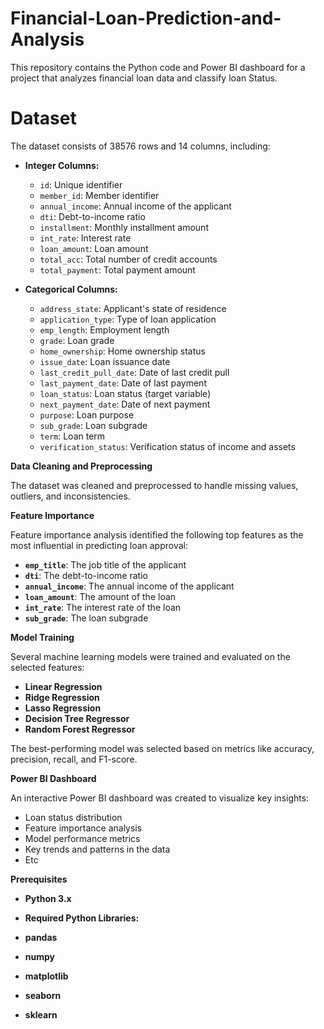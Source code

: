 # Financial-Loan-Prediction-and-Analysis
This repository contains the Python code and Power BI dashboard for a project that analyzes financial loan data and classify loan Status.

# Dataset

The dataset consists of 38576 rows and 14 columns, including:

* **Integer Columns:**
  * `id`: Unique identifier  
  * `member_id`: Member identifier  
  * `annual_income`: Annual income of the applicant  
  * `dti`: Debt-to-income ratio  
  * `installment`: Monthly installment amount  
  * `int_rate`: Interest rate  
  * `loan_amount`: Loan amount  
  * `total_acc`: Total number of credit accounts  
  * `total_payment`: Total payment amount

* **Categorical Columns:**
  * `address_state`: Applicant's state of residence  
  * `application_type`: Type of loan application  
  * `emp_length`: Employment length  
  * `grade`: Loan grade  
  * `home_ownership`: Home ownership status  
  * `issue_date`: Loan issuance date  
  * `last_credit_pull_date`: Date of last credit pull  
  * `last_payment_date`: Date of last payment  
  * `loan_status`: Loan status (target variable)  
  * `next_payment_date`: Date of next payment  
  * `purpose`: Loan purpose  
  * `sub_grade`: Loan subgrade  
  * `term`: Loan term  
  * `verification_status`: Verification status of income and assets

 **Data Cleaning and Preprocessing**

The dataset was cleaned and preprocessed to handle missing values, outliers, and inconsistencies. 

**Feature Importance**

Feature importance analysis identified the following top features as the most influential in predicting loan approval:

* **`emp_title`**: The job title of the applicant
* **`dti`**: The debt-to-income ratio
* **`annual_income`**: The annual income of the applicant
* **`loan_amount`**: The amount of the loan
* **`int_rate`**: The interest rate of the loan
* **`sub_grade`**: The loan subgrade

**Model Training**

Several machine learning models were trained and evaluated on the selected features:

* **Linear Regression**
* **Ridge Regression**
* **Lasso Regression**
* **Decision Tree Regressor**
* **Random Forest Regressor**

The best-performing model was selected based on metrics like accuracy, precision, recall, and F1-score. 

**Power BI Dashboard**

An interactive Power BI dashboard was created to visualize key insights:

* Loan status distribution
* Feature importance analysis
* Model performance metrics
* Key trends and patterns in the data
* Etc

**Prerequisites**
* **Python 3.x**
  
* **Required Python Libraries:**
* **pandas**
* **numpy**
* **matplotlib**
* **seaborn**
* **sklearn**

